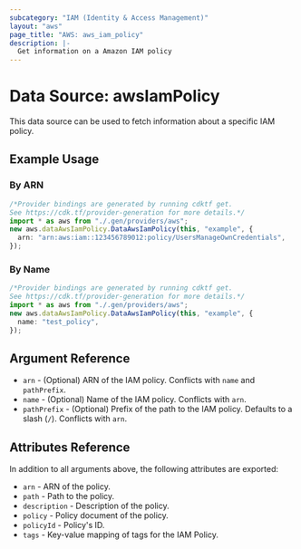 ```yaml
---
subcategory: "IAM (Identity & Access Management)"
layout: "aws"
page_title: "AWS: aws_iam_policy"
description: |-
  Get information on a Amazon IAM policy
---
```


# Data Source: awsIamPolicy

This data source can be used to fetch information about a specific
IAM policy.

## Example Usage

### By ARN

```typescript
/*Provider bindings are generated by running cdktf get.
See https://cdk.tf/provider-generation for more details.*/
import * as aws from "./.gen/providers/aws";
new aws.dataAwsIamPolicy.DataAwsIamPolicy(this, "example", {
  arn: "arn:aws:iam::123456789012:policy/UsersManageOwnCredentials",
});

```

### By Name

```typescript
/*Provider bindings are generated by running cdktf get.
See https://cdk.tf/provider-generation for more details.*/
import * as aws from "./.gen/providers/aws";
new aws.dataAwsIamPolicy.DataAwsIamPolicy(this, "example", {
  name: "test_policy",
});

```

## Argument Reference

* `arn` - (Optional) ARN of the IAM policy.
  Conflicts with `name` and `pathPrefix`.
* `name` - (Optional) Name of the IAM policy.
  Conflicts with `arn`.
* `pathPrefix` - (Optional) Prefix of the path to the IAM policy.
  Defaults to a slash (`/`).
  Conflicts with `arn`.

## Attributes Reference

In addition to all arguments above, the following attributes are exported:

* `arn` - ARN of the policy.
* `path` - Path to the policy.
* `description` - Description of the policy.
* `policy` - Policy document of the policy.
* `policyId` - Policy's ID.
* `tags` - Key-value mapping of tags for the IAM Policy.
